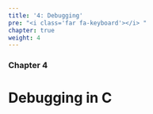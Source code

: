 ```yaml
---
title: '4: Debugging'
pre: "<i class='far fa-keyboard'></i> "
chapter: true
weight: 4
---
```


### Chapter 4

# Debugging in C

